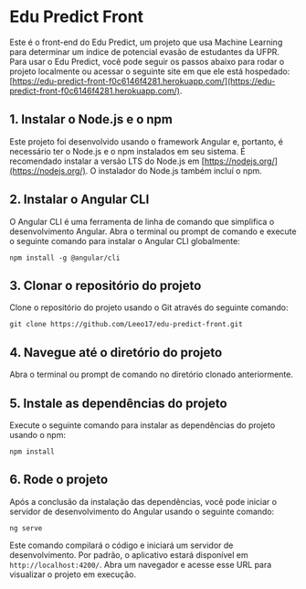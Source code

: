 # Edu Predict Front

Este é o front-end do Edu Predict, um projeto que usa Machine Learning para determinar um índice de potencial evasão de estudantes da UFPR. Para usar o Edu Predict, você pode seguir os passos abaixo para rodar o projeto localmente ou acessar o seguinte site em que ele está hospedado: [https://edu-predict-front-f0c6146f4281.herokuapp.com/](https://edu-predict-front-f0c6146f4281.herokuapp.com/).

## 1. Instalar o Node.js e o npm

Este projeto foi desenvolvido usando o framework Angular e, portanto, é necessário ter o Node.js e o npm instalados em seu sistema. É recomendado instalar a versão LTS do Node.js em [https://nodejs.org/](https://nodejs.org/). O instalador do Node.js também incluí o npm.

## 2. Instalar o Angular CLI

O Angular CLI é uma ferramenta de linha de comando que simplifica o desenvolvimento Angular. Abra o terminal ou prompt de comando e execute o seguinte comando para instalar o Angular CLI globalmente:

`npm install -g @angular/cli`

## 3. Clonar o repositório do projeto

Clone o repositório do projeto usando o Git através do seguinte comando:

`git clone https://github.com/Leeo17/edu-predict-front.git`

## 4. Navegue até o diretório do projeto

Abra o terminal ou prompt de comando no diretório clonado anteriormente.

## 5. Instale as dependências do projeto

Execute o seguinte comando para instalar as dependências do projeto usando o npm:

`npm install`

## 6. Rode o projeto

Após a conclusão da instalação das dependências, você pode iniciar o servidor de desenvolvimento do Angular usando o seguinte comando:

`ng serve`

Este comando compilará o código e iniciará um servidor de desenvolvimento. Por padrão, o aplicativo estará disponível em `http://localhost:4200/`. Abra um navegador e acesse esse URL para visualizar o projeto em execução.
